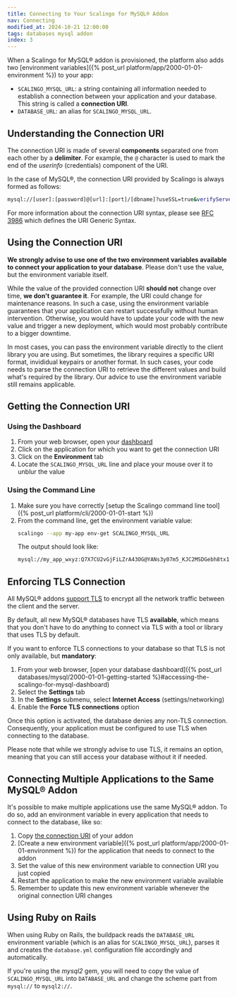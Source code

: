 ```yaml
---
title: Connecting to Your Scalingo for MySQL® Addon
nav: Connecting
modified_at: 2024-10-21 12:00:00
tags: databases mysql addon
index: 3
---
```


When a Scalingo for MySQL® addon is provisioned, the platform also adds
two [environment variables]({% post_url platform/app/2000-01-01-environment %})
to your app:

- `SCALINGO_MYSQL_URL`: a string containing all information needed to
  establish a connection between your application and your database. This
  string is called a **connection URI**.
- `DATABASE_URL`: an alias for `SCALINGO_MYSQL_URL`.


## Understanding the Connection URI

The connection URI is made of several **components** separated one from each
other by a **delimiter**. For example, the `@` character is used to mark the
end of the *userinfo* (credentials) component of the URI.

In the case of MySQL®, the connection URI provided by Scalingo is always
formed as follows:

```bash
mysql://[user]:[password]@[url]:[port]/[dbname]?useSSL=true&verifyServerCertificate=false
```

For more information about the connection URI syntax, please see
[RFC 3986](https://datatracker.ietf.org/doc/html/rfc3986) which defines the URI
Generic Syntax.


## Using the Connection URI

**We strongly advise to use one of the two environment variables available to
connect your application to your database**. Please don't use the value, but
the environment variable itself.

While the value of the provided connection URI **should not** change over time,
**we don't guarantee it**. For example, the URI could change for maintenance
reasons. In such a case, using the environment variable guarantees that your
application can restart successfully without human intervention. Otherwise, you
would have to update your code with the new value and trigger a new deployment,
which would most probably contribute to a bigger downtime.

In most cases, you can pass the environment variable directly to the client
library you are using. But sometimes, the library requires a specific URI
format, invididual keypairs or another format. In such cases, your code
needs to parse the connection URI to retrieve the different values and build
what's required by the library. Our advice to use the environment variable
still remains applicable.


## Getting the Connection URI

### Using the Dashboard

1. From your web browser, open your [dashboard](https://dashboard.scalingo.com)
2. Click on the application for which you want to get the connection URI
3. Click on the **Environment** tab
4. Locate the `SCALINGO_MYSQL_URL` line and place your mouse over it to unblur
   the value

### Using the Command Line

1. Make sure you have correctly [setup the Scalingo command line tool]({% post_url platform/cli/2000-01-01-start %})
2. From the command line, get the environment variable value:
   ```bash
   scalingo --app my-app env-get SCALINGO_MYSQL_URL
   ```
   The output should look like:
   ```bash
   mysql://my_app_wxyz:Q7X7CU2vGjFiLZrA43OG@YANs3y07m5_KJC2MSDGebh8tx1lliFWh2Yb239zVqGQvbElWDjIN7QWspVH92Ul8.my-app-wxyz.mysql.a.osc-fr1.scalingo-dbs.com:31000/my_app_wxyz?useSSL=true&verifyServerCertificate=false
   ```


## Enforcing TLS Connection

All MySQL® addons [support TLS](https://dev.mysql.com/doc/refman/8.0/en/encrypted-connections.html)
to encrypt all the network traffic between the client and the server.

By default, all new MySQL® databases have TLS **available**,
which means that you don't have to do anything to connect via TLS with a tool
or library that uses TLS by default.

If you want to enforce TLS connections to your database so that TLS is
not only available, but **mandatory**:

1. From your web browser, [open your database dashboard]({% post_url databases/mysql/2000-01-01-getting-started %}#accessing-the-scalingo-for-mysql-dashboard)
2. Select the **Settings** tab
3. In the **Settings** submenu, select **Internet Access** (settings/networking)
4. Enable the **Force TLS connections** option

Once this option is activated, the database denies any non-TLS connection.
Consequently, your application must be configured to use TLS when connecting to
the database.

Please note that while we strongly advise to use TLS, it remains an option,
meaning that you can still access your database without it if needed.


## Connecting Multiple Applications to the Same MySQL® Addon

It's possible to make multiple applications use the same MySQL® addon. To do
so, add an environment variable in every application that needs to connect to
the database, like so:

1. Copy [the connection URI](#getting-the-connection-uri) of your addon
2. [Create a new environment variable]({% post_url platform/app/2000-01-01-environment %})
   for the application that needs to connect to the addon
3. Set the value of this new environment variable to connection URI you just
   copied
4. Restart the application to make the new environment variable available
5. Remember to update this new environment variable whenever the original
   connection URI changes

## Using Ruby on Rails

When using Ruby on Rails, the buildpack reads the `DATABASE_URL` environment
variable (which is an alias for `SCALINGO_MYSQL_URL`), parses it and creates
the `database.yml` configuration file accordingly and automatically.

If you're using the <em>mysql2</em> gem, you will need to copy the value of
`SCALINGO_MYSQL_URL` into `DATABASE_URL` and change the scheme part from
`mysql://` to `mysql2://`.
